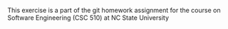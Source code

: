 This exercise is a part of the git homework assignment for the course on Software Engineering (CSC 510) at NC State University